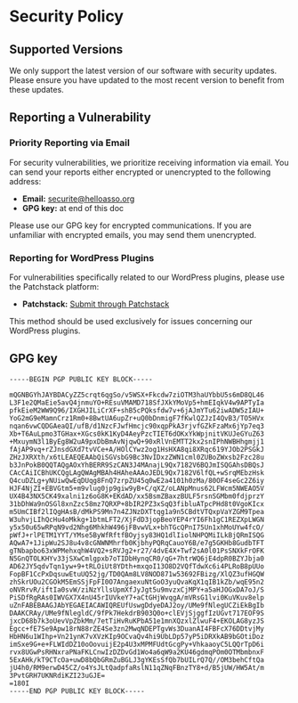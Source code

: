 # Security Policy

## Supported Versions

We only support the latest version of our software with security updates. Please ensure you have updated to the most recent version to benefit from these updates.

## Reporting a Vulnerability

### Priority Reporting via Email

For security vulnerabilities, we prioritize receiving information via email. You can send your reports either encrypted or unencrypted to the following address:

- **Email:** securite@helloasso.org
- **GPG key:** at end of this doc

Please use our GPG key for encrypted communications. If you are unfamiliar with encrypted emails, you may send them unencrypted.

### Reporting for WordPress Plugins

For vulnerabilities specifically related to our WordPress plugins, please use the Patchstack platform:

- **Patchstack:** [Submit through Patchstack](https://patchstack.com/database/vdp/helloasso)

This method should be used exclusively for issues concerning our WordPress plugins.

## GPG key
```
-----BEGIN PGP PUBLIC KEY BLOCK-----

mQGNBGYhJAYBDACyZZ5crqt6qgSo/v5WSX+Fkcdw7ziOTM3haUYbbU5s6mD8QL46
L3F1e2QMaEie5avQ4jnmuYO+REsuVMAMD718SfJXkYMoVp5+hmEIqkV4w9APTyIa
pfkEieM2WW9Q96/IXGHJILiCrXF+shB5cPQksfdw7v+6jAJmYTu62iwADW5zIAU+
YoG2mG9eMamnCrz1Rm0+8BwtUA6upZr+uQ0bDnmigF7fKwlQZJzI4QvB3/TO5HVx
nqan6vwCQDGAeaQI/ufB/d1NzcFJwfHmcjc90xqpPkA3rjvfGZkFzaMx6jYp7eq3
Xb+T6AuLpmo3TGHax+XGcs0kK1KyD4AeyPzcTIET6dOKxYkWpjnitVKUJeGYuZ63
+MxuymN3l1ByEg8W2uA9pxDbBmAvNjqwQ+90xRlVnEMTT2kx2snIPhNWBHhgmjj1
fAjAP9vq+rZJnsdGXd7tvVCe+A/HOlCYwz2og1HsHXA8qi8XRqc619YJOb2PSGkJ
ZHzJXRXth/x6tLEAEQEAAbQiSGVsbG9Bc3NvIDxzZWN1cml0ZUBoZWxsb2Fzc28u
b3JnPokB0QQTAQgAOxYhBERR9SzCAN3J4MAnajL9Qx7182V6BQJmISQGAhsDBQsJ
CAcCAiICBhUKCQgLAgQWAgMBAh4HAheAAAoJEDL9Qx7182V6lfQL+wSrqMEbzHsk
Q4cuDZLg+yNUiwQwEqDUqg8FnQ7zrpZU45q0wE2a4101h0zMa/80OF4seGc2Z6iy
HJF4NjZI+EBVGtm5+m9vlug0jp9giw9yB+C/qXZ/oLANpMnus62LFWcm5NWEAO5V
UX4B43NX5CK49xalni1z6oG8K+EKdAD/xx5BsmZBaxzBULF5rsnSGMbm0fdjprzY
31bDhWa9nOSGl8xnZzc58mz7QRXP+8bIR2PZ3xSqQ3fibluATpcPHd8t0VgoKIcx
m5UmCIBf2lIQgHAsB/dMkPS9Mn7n4ZJNzDXTtqg1a9n5CBdtVTQxpVaYZGM9Tpea
W3uhvjLIhQcHu4oMkkg+1btmLFT2/XjFdD3jopBeoYEP4rYI6Fh1gC1REZXpLWGN
y5x50u65wRPqN9vd2Nhg6MhkhW496jFBvwVLx+bhTGcQPnI75Un1xhMoUYw4fcO/
pWfJ+rlPETM1YYT/YMse5ByWfRftfBOyjsy83HQ1dlIiolNHPQMiILkBjQRmISQG
AQwA7+1JipWu2SJ8u4v8cGNWNMhrfb0KjbhyPQRqCauoY6B/e7g5GKHb8GudbTFT
gTNbapbo63xWPMehxqhW4VQ2+sRVJg2+r27/4dvE4X+Twf2sA0l01PsSNXkFrOFK
N5GnQTOLKHYv33jSXwCmlgpxb7oTIDbHynqCR0/qG+7htrWQ6jE4dpR0BZYJbja0
AD62JY5qdvTqn1yw+9+tRLOiUt8YDth+mxqoI13O8D2VQfTdwXc6i4PLRoB8pUUo
FopBF1CcPxDqsuwEtuUQ52jg/TD0QAm8LV8NOD871w53692FBizg/XlQZ3ufHGQW
zhSkrUOu2CGOkM5EmSSjFpFI0O7AngaexuNtGoO3yuQvaKqX1qIB1kZb/wqE95n2
oNVRrvR/iftIa0svW/ziNzYllsUpmXfJyJgt5u9mvzxCjMPY+a5aHJOGxDA7oJ/S
PiSDfRgRAs0IWVGX7X4nU45rIUVkeY7+aCtGHjWvqgA/mVRsG1lvi0KuVKuv8elp
uZnFABEBAAGJAbYEGAEIACAWIQREUfUswgDdyeDAJ2oy/UMe9fNlegUCZiEkBgIb
DAAKCRAy/UMe9fNlegldC/9fPk7HekdrB903Q0o+clEVjSjggfIzUGvt717EOF9S
jxcD68b7k3oUevVpZbkMm/7etTiHvRuKPbA51e1mnXQzxlZlwuF4+EKOLAG8yzJS
Egcc+fE7Se9Apw18rN88rZE4Se3zn2MwqNDEPTgvWs3DuanAI4FBFcX76DDtvjMy
HbHN6u1WIhp+Vn21ynK7vXVzKIp9OCvaQv4hi9UbLDp57yP5iDRXkAB9bGOtiDoz
imSxe9G+e+FLWIdDZ10oOovuijE2p4U3xMPMFUdtGcgPy+VhkaaoyC5LQQrTpD6i
rvx8UGwPsRHNxraPNaFKLCnwIzDZDvGd1Wo4a6qW9a2KU46gdmqPOm0OTMbmbnxF
5ExAHk/kT9CTcOa+uwD8bQbGRmZuBGLJ3gYKEsSfQb7bUILrQ7Q//OM3behCftQa
jU4h0/RM9erwD45CZ/o4YsJLtQadpfaRslN11qZNqFBnzTY8+d/B5jUW/HW5At/m
3PvtGRH7UKNRdiKZI23uGJE=
=180I
-----END PGP PUBLIC KEY BLOCK-----
```
